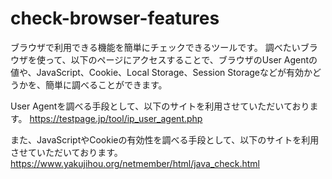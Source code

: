 # check-browser-features

ブラウザで利用できる機能を簡単にチェックできるツールです。
調べたいブラウザを使って、以下のページにアクセスすることで、ブラウザのUser Agentの値や、JavaScript、Cookie、Local Storage、Session Storageなどが有効かどうかを、簡単に調べることができます。

User Agentを調べる手段として、以下のサイトを利用させていただいております。
https://testpage.jp/tool/ip_user_agent.php

また、JavaScriptやCookieの有効性を調べる手段として、以下のサイトを利用させていただいております。
https://www.yakujihou.org/netmember/html/java_check.html
